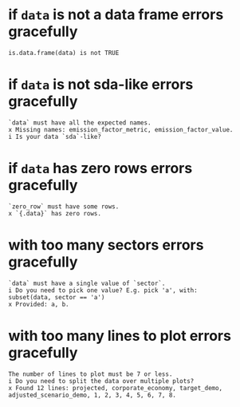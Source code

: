 # if `data` is not a data frame errors gracefully

    is.data.frame(data) is not TRUE

# if `data` is not sda-like errors gracefully

    `data` must have all the expected names.
    x Missing names: emission_factor_metric, emission_factor_value.
    i Is your data `sda`-like?

# if `data` has zero rows errors gracefully

    `zero_row` must have some rows.
    x `{.data}` has zero rows.

# with too many sectors errors gracefully

    `data` must have a single value of `sector`.
    i Do you need to pick one value? E.g. pick 'a', with:
    subset(data, sector == 'a')
    x Provided: a, b.

# with too many lines to plot errors gracefully

    The number of lines to plot must be 7 or less.
    i Do you need to split the data over multiple plots?
    x Found 12 lines: projected, corporate_economy, target_demo, adjusted_scenario_demo, 1, 2, 3, 4, 5, 6, 7, 8.

